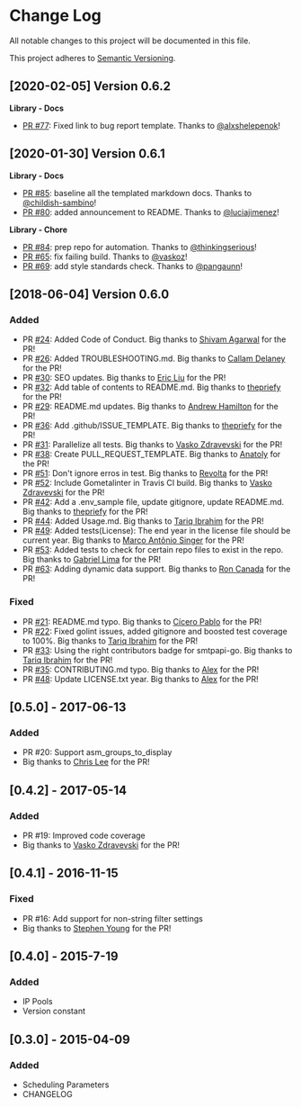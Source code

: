 # Change Log
All notable changes to this project will be documented in this file.

This project adheres to [Semantic Versioning](http://semver.org/).

[2020-02-05] Version 0.6.2
--------------------------
**Library - Docs**
- [PR #77](https://github.com/sendgrid/smtpapi-go/pull/77): Fixed link to bug report template. Thanks to [@alxshelepenok](https://github.com/alxshelepenok)!


[2020-01-30] Version 0.6.1
--------------------------
**Library - Docs**
- [PR #85](https://github.com/sendgrid/smtpapi-go/pull/85): baseline all the templated markdown docs. Thanks to [@childish-sambino](https://github.com/childish-sambino)!
- [PR #80](https://github.com/sendgrid/smtpapi-go/pull/80): added announcement to README. Thanks to [@luciajimenez](https://github.com/luciajimenez)!

**Library - Chore**
- [PR #84](https://github.com/sendgrid/smtpapi-go/pull/84): prep repo for automation. Thanks to [@thinkingserious](https://github.com/thinkingserious)!
- [PR #65](https://github.com/sendgrid/smtpapi-go/pull/65): fix failing build. Thanks to [@vaskoz](https://github.com/vaskoz)!
- [PR #69](https://github.com/sendgrid/smtpapi-go/pull/69): add style standards check. Thanks to [@pangaunn](https://github.com/pangaunn)!


[2018-06-04] Version 0.6.0
--------------------------
### Added
- PR [#24](https://github.com/sendgrid/smtpapi-go/pull/24): Added Code of Conduct. Big thanks to [Shivam Agarwal](https://github.com/gr8shivam) for the PR!
- PR [#26](https://github.com/sendgrid/smtpapi-go/pull/26): Added TROUBLESHOOTING.md. Big thanks to [Callam Delaney](https://github.com/cal97g) for the PR!
- PR [#30](https://github.com/sendgrid/smtpapi-go/pull/30): SEO updates. Big thanks to [Eric Liu](https://github.com/eric1iu) for the PR!
- PR [#32](https://github.com/sendgrid/smtpapi-go/pull/32): Add table of contents to README.md. Big thanks to [thepriefy](https://github.com/thepriefy) for the PR!
- PR [#29](https://github.com/sendgrid/smtpapi-go/pull/29): README.md updates. Big thanks to [Andrew Hamilton](https://github.com/ahamilton55) for the PR!
- PR [#36](https://github.com/sendgrid/smtpapi-go/pull/36): Add .github/ISSUE_TEMPLATE. Big thanks to [thepriefy](https://github.com/thepriefy) for the PR!
- PR [#31](https://github.com/sendgrid/smtpapi-go/pull/31): Parallelize all tests. Big thanks to [Vasko Zdravevski](https://github.com/vaskoz) for the PR!
- PR [#38](https://github.com/sendgrid/smtpapi-go/pull/38): Create PULL_REQUEST_TEMPLATE. Big thanks to [Anatoly](https://github.com/anatolyyyyyy) for the PR!
- PR [#51](https://github.com/sendgrid/smtpapi-go/pull/51): Don't ignore erros in test. Big thanks to [Revolta](https://github.com/keydrevolta) for the PR!
- PR [#52](https://github.com/sendgrid/smtpapi-go/pull/52): Include Gometalinter in Travis CI build. Big thanks to [Vasko Zdravevski](https://github.com/vaskoz) for the PR!
- PR [#42](https://github.com/sendgrid/smtpapi-go/pull/42): Add a .env_sample file, update gitignore, update README.md. Big thanks to [thepriefy](https://github.com/thepriefy) for the PR!
- PR [#44](https://github.com/sendgrid/smtpapi-go/pull/44): Added Usage.md. Big thanks to [Tariq Ibrahim](https://github.com/tariq1890) for the PR!
- PR [#49](https://github.com/sendgrid/smtpapi-go/pull/49): Added tests(License): The end year in the license file should be current year. Big thanks to [Marco Antônio Singer](https://github.com/marcosinger) for the PR!
- PR [#53](https://github.com/sendgrid/smtpapi-go/pull/53): Added tests to check for certain repo files to exist in the repo. Big thanks to [Gabriel Lima](https://github.com/gabrielclima) for the PR!
- PR [#63](https://github.com/sendgrid/smtpapi-go/pull/63): Adding dynamic data support. Big thanks to [Ron Canada](https://github.com/roncanada) for the PR!

### Fixed
- PR [#21](https://github.com/sendgrid/smtpapi-go/pull/21): README.md typo. Big thanks to [Cícero Pablo](https://github.com/ciceropablo) for the PR!
- PR [#22](https://github.com/sendgrid/smtpapi-go/pull/22): Fixed golint issues, added gitignore and boosted test coverage to 100%. Big thanks to [Tariq Ibrahim](https://github.com/tariq1890) for the PR!
- PR [#33](https://github.com/sendgrid/smtpapi-go/pull/33): Using the right contributors badge for smtpapi-go. Big thanks to [Tariq Ibrahim](https://github.com/tariq1890) for the PR!
- PR [#35](https://github.com/sendgrid/smtpapi-go/pull/35): CONTRIBUTING.md typo. Big thanks to [Alex](https://github.com/pushkyn) for the PR!
- PR [#48](https://github.com/sendgrid/smtpapi-go/pull/48): Update LICENSE.txt year. Big thanks to [Alex](https://github.com/pushkyn) for the PR!

## [0.5.0] - 2017-06-13
### Added
- PR #20: Support asm_groups_to_display
- Big thanks to [Chris Lee](https://github.com/clee) for the PR!

## [0.4.2] - 2017-05-14
### Added
- PR #19: Improved code coverage
- Big thanks to [Vasko Zdravevski](https://github.com/vaskoz) for the PR!

## [0.4.1] - 2016-11-15
### Fixed
- PR #16: Add support for non-string filter settings
- Big thanks to [Stephen Young](https://github.com/hownowstephen) for the PR!

## [0.4.0] - 2015-7-19
### Added
- IP Pools
- Version constant

## [0.3.0] - 2015-04-09
### Added
- Scheduling Parameters
- CHANGELOG
